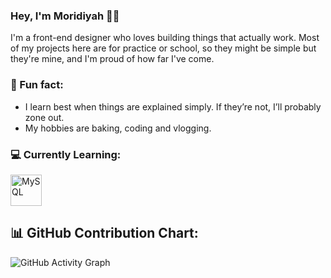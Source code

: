 ### Hey, I'm Moridiyah 👋🏽
I'm a front-end designer who loves building things that actually work. Most of my projects here are for practice or school, so they might be simple but they're mine, and I'm proud of how far I've come.

### 🎀 Fun fact: 
- I learn best when things are explained simply. If they’re not, I’ll probably zone out.
- My hobbies are baking, coding and vlogging.

### 💻 Currently Learning:

<img src="https://techstack-generator.vercel.app/mysql-icon.svg" alt="MySQL" width="50"/>

## 📊 GitHub Contribution Chart:

![GitHub Activity Graph](https://github-readme-activity-graph.vercel.app/graph?username=Dev-Moridiyah&theme=react-dark&hide_border=true&area=true)
